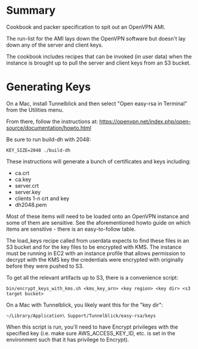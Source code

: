 # Summary

Cookbook and packer specification to spit out an OpenVPN AMI.

The run-list for the AMI lays down the OpenVPN software but doesn't lay down any of the server and client keys.

The cookbook includes recipes that can be invoked (in user data) when the instance is brought up to
pull the server and client keys from an S3 bucket.

# Generating Keys

On a Mac, install Tunnelblick and then select "Open easy-rsa in Terminal" from the Utilities menu.

From there, follow the instructions at: https://openvpn.net/index.php/open-source/documentation/howto.html

Be sure to run build-dh with 2048:

    KEY_SIZE=2048 ./build-dh 
    
These instructions will generate a bunch of certificates and keys including:
  * ca.crt
  * ca.key
  * server.crt
  * server.key
  * clients 1-n crt and key
  * dh2048.pem
  
Most of these items will need to be loaded onto an OpenVPN instance and some of them are sensitive.  See the 
aforementioned howto guide on which items are sensitive - there is an easy-to-follow table.
   
The load_keys recipe called from userdata expects to find these files in an S3 bucket and for the
key files to be encrypted with KMS.  The instance must be running in EC2 with an instance profile
that allows permission to decrypt with the KMS key the credentials were encrypted with originally
before they were pushed to S3.

To get all the relevant artifacts up to S3, there is a convenience script:

    bin/encrypt_keys_with_kms.sh <kms_key_arn> <key region> <key dir> <s3 target bucket>

On a Mac with Tunnelblick, you likely want this for the "key dir":

    ~/Library/Application\ Support/Tunnelblick/easy-rsa/keys
    
When this script is run, you'll need to have Encrypt privileges with the specified key (i.e. make sure AWS_ACCESS_KEY_ID, etc.
is set in the environment such that it has privilege to Encrypt).